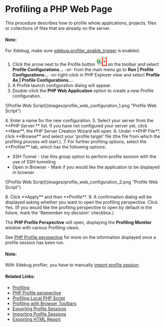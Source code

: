 # Profiling a PHP Web Page

<!--context:profiling_a_php_web_page-->

This procedure describes how to profile whole applications, projects, files or collections of files that are already on the server.

#### Note:

For Xdebug, make sure [xdebug.profiler_enable_trigger](https://xdebug.org/docs/all_settings#profiler_enable_trigger) is enabled.

1. Click the arrow next to the Profile button ![Profile button](images/profile_icon.png "Profile button") on the toolbar and select **Profile Configurations...** -or- from the main menu go to **Run | Profile Configurations...** -or-right-click  in PHP Explorer view and select **Profile As | Profile Configurations...**
2. A Profile launch configuration dialog will appear.
3. Double-click the **PHP Web Application** option to create a new Profile configuration.
<p>![Profile Web Script](images/profile_web_configuration_1.png "Profile Web Script")</p>
4. Enter a name for the new configuration.
5. Select your server from the **PHP Server:** list. If you have not configured your server yet, click **New**, the PHP Server Creation Wizard will open.
6. Under **PHP File**, click **Browse** and select your 'profile target' file (the file from which the profiling process will start.).
7. For further profiling options, select the **Profiler** tab, which has the following options:
<ul>
<li>SSH Tunnel - Use this group option to perform profile session with the use of SSH tunneling</li>
<li>Open in Browser - Mark if you would like the application to be displayed in browser</li>
</ul>
<p>![Profile Web Script](images/profile_web_configuration_2.png "Profile Web Script")</p>
8. Click **Apply** and then **Profile**.
9. A confirmation dialog will be displayed asking whether you want to open the profiling perspective.
Click Yes. (If you would like the profiling perspective to open by default in the future, mark the 'Remember my decision' checkbox.)

The **PHP Profile Perspective** will open, displaying the **Profiling Monitor** window with various Profiling views.

See [PHP Profile perspective](../../032-reference/008-php_perspectives_and_views/032-php_profile_perspective/000-index.md) for more on the information displayed once a profile session has been run. 

#### Note:

With Xdebug profiler, you have to manually [import profile session](040-importing_profile_sessions.md).

<!--links-start-->

#### Related Links:

 * [Profiling](../../016-concepts/200-profiling_concept.md)
 * [PHP Profile perspective](../../032-reference/008-php_perspectives_and_views/032-php_profile_perspective/000-index.md)
 * [Profiling Local PHP Script](008-profiling_local_php_script.md)
 * [Profiling with Browser Toolbars](024-profiling_with_browser_toolbars.md)
 * [Exporting Profile Sessions](032-exporting_profile_sessions.md)
 * [Importing Profile Sessions](040-importing_profile_sessions.md)
 * [Exporting HTML Report](048-exporting_html_report.md)

<!--links-end-->
